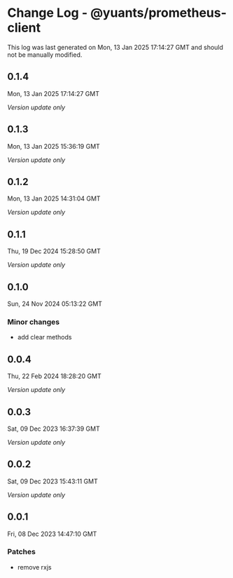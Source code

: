 # Change Log - @yuants/prometheus-client

This log was last generated on Mon, 13 Jan 2025 17:14:27 GMT and should not be manually modified.

## 0.1.4
Mon, 13 Jan 2025 17:14:27 GMT

_Version update only_

## 0.1.3
Mon, 13 Jan 2025 15:36:19 GMT

_Version update only_

## 0.1.2
Mon, 13 Jan 2025 14:31:04 GMT

_Version update only_

## 0.1.1
Thu, 19 Dec 2024 15:28:50 GMT

_Version update only_

## 0.1.0
Sun, 24 Nov 2024 05:13:22 GMT

### Minor changes

- add clear methods

## 0.0.4
Thu, 22 Feb 2024 18:28:20 GMT

_Version update only_

## 0.0.3
Sat, 09 Dec 2023 16:37:39 GMT

_Version update only_

## 0.0.2
Sat, 09 Dec 2023 15:43:11 GMT

_Version update only_

## 0.0.1
Fri, 08 Dec 2023 14:47:10 GMT

### Patches

- remove rxjs

